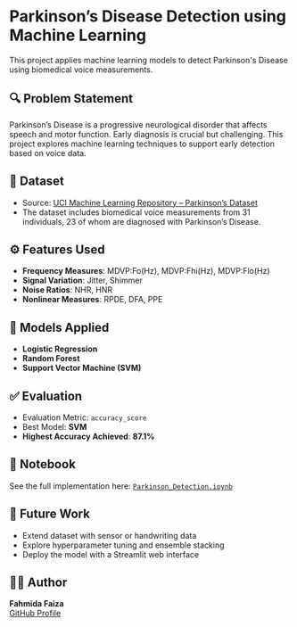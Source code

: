 
# Parkinson’s Disease Detection using Machine Learning

This project applies machine learning models to detect Parkinson's Disease using biomedical voice measurements.

## 🔍 Problem Statement
Parkinson’s Disease is a progressive neurological disorder that affects speech and motor function. Early diagnosis is crucial but challenging. This project explores machine learning techniques to support early detection based on voice data.

## 📁 Dataset
- Source: [UCI Machine Learning Repository – Parkinson’s Dataset](https://archive.ics.uci.edu/ml/datasets/parkinsons)
- The dataset includes biomedical voice measurements from 31 individuals, 23 of whom are diagnosed with Parkinson’s Disease.

## ⚙️ Features Used
- **Frequency Measures**: MDVP:Fo(Hz), MDVP:Fhi(Hz), MDVP:Flo(Hz)
- **Signal Variation**: Jitter, Shimmer
- **Noise Ratios**: NHR, HNR
- **Nonlinear Measures**: RPDE, DFA, PPE

## 🧠 Models Applied
- **Logistic Regression**
- **Random Forest**
- **Support Vector Machine (SVM)**

## ✅ Evaluation
- Evaluation Metric: `accuracy_score`
- Best Model: **SVM**
- **Highest Accuracy Achieved**: **87.1%**

## 📓 Notebook
See the full implementation here: [`Parkinson_Detection.ipynb`](Parkinson_Detection.ipynb)

## 🚀 Future Work
- Extend dataset with sensor or handwriting data
- Explore hyperparameter tuning and ensemble stacking
- Deploy the model with a Streamlit web interface

## 👩‍💻 Author
**Fahmida Faiza**  
[GitHub Profile](https://github.com/Fahmida10)
